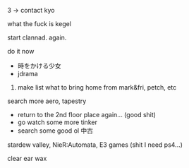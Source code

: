 3 -> contact kyo

what the fuck is kegel

start clannad. again.

do it now
- 時をかける少女
- jdrama

1. make list what to bring home from  mark&fri, petch, etc

search more aero, tapestry 
- return to the 2nd floor place again... (good shit)
- go watch some more tinker
- search some good ol 中古

stardew valley, 
NieR:Automata,
E3 games (shit I need ps4...)

clear ear wax
